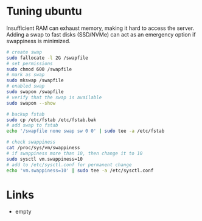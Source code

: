 # Tuning ubuntu
Insufficient RAM can exhaust memory, making it hard to access the server. 
Adding a swap to fast disks (SSD/NVMe) can act as an emergency option if swappiness is minimized.
```bash
# create swap
sudo fallocate -l 2G /swapfile
# set permissions
sudo chmod 600 /swapfile
# mark as swap
sudo mkswap /swapfile
# enabled swap
sudo swapon /swapfile
# verify that the swap is available
sudo swapon --show

# backup fstab
sudo cp /etc/fstab /etc/fstab.bak
# add swap to fstab
echo '/swapfile none swap sw 0 0' | sudo tee -a /etc/fstab

# check swappiness
cat /proc/sys/vm/swappiness
# if swappiness more than 10, then change it to 10
sudo sysctl vm.swappiness=10
# add to /etc/sysctl.conf for permanent change
echo 'vm.swappiness=10' | sudo tee -a /etc/sysctl.conf
```

# Links
- empty

